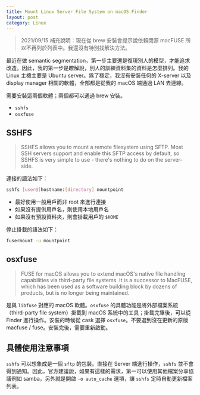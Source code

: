```yaml
---
title: Mount Linux Server File System on macOS Finder
layout: post
category: Linux
---
```


> 2021/09/15 補充說明：現在從 brew 安裝會提示說依賴閉源 macFUSE 所以不再列於列表中。我還沒有特別找解決方法。

最近在做 semantic segmentation，第一步主要還是復現別人的模型，才能追求改造。因此，我的第一步是瞭解說，別人的訓練資料集的資料是怎麼排列。我的 Linux 主機主要是 Ubuntu server。爲了穩定，我沒有安裝任何的 X-server 以及 display manager 相關的軟體，全部都是從我的 macOS 端通過 LAN 去連線。

需要安裝這兩個軟體；兩個都可以通過 brew 安裝。

- `sshfs`
- `osxfuse`

## SSHFS

> SSHFS allows you to mount a remote filesystem using SFTP. Most SSH servers support and enable this SFTP access by default, so SSHFS is very simple to use - there's nothing to do on the server-side.

連接的語法如下：

```bash
sshfs [user@]hostname:[directory] mountpoint
```

- 最好使用一般用戶而非 root 來進行連接
- 如果沒有提供用戶名，則使用本地用戶名
- 如果沒有預設資料夾，則會掛載用戶的 `$HOME`

停止掛載的語法如下：

```bash
fusermount -u mountpoint
```

## osxfuse

> FUSE for macOS allows you to extend macOS's native file handling capabilities via third-party file systems. It is a successor to MacFUSE, which has been used as a software building block by dozens of products, but is no longer being maintained.

是與 `libfuse` 對應的 macOS 軟體。`osxfuse` 的具體功能是將外部檔案系統（third-party file system）掛載到 macOS 系統中的工具；掛載完畢後，可以從 Finder 進行操作。安裝的時候從 cask 選擇 `osxfuse`。不要選到沒在更新的原版 macfuse / fuse。安裝完後，需要重新啟動。

## 具體使用注意事項

`sshfs` 可以想象成是一個 `sftp` 的包裝。直接在 Server 端進行操作，`sshfs` 並不會得到通知。因此，官方建議說，如果有這樣的需求，第一可以使用其他檔案分享協議例如 samba，另外就是開啟 `-o auto_cache` 選項，讓 `sshfs` 定時自動更新檔案列表。
